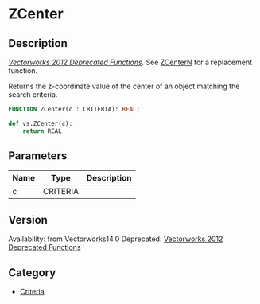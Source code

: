# ZCenter

## Description
_[Vectorworks 2012 Deprecated Functions](../../Common/Versions/Vectorworks%202012.md)_. See [ZCenterN](ZCenterN.md) for a replacement function.


Returns the z-coordinate value of the center of an object matching the search criteria.

```pascal
FUNCTION ZCenter(c : CRITERIA): REAL;
```

```python
def vs.ZCenter(c):
    return REAL
```

## Parameters
|Name|Type|Description|
|---|---|---|
|c|CRITERIA|   |

## Version
Availability: from Vectorworks14.0
Deprecated: [Vectorworks 2012 Deprecated Functions](../../Common/Versions/Vectorworks%202012.md)

## Category
* [Criteria](../Categories/Criteria.md)
